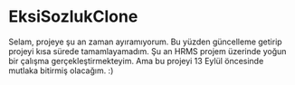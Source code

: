 # EksiSozlukClone

Selam, projeye şu an zaman ayıramıyorum. Bu yüzden güncelleme getirip projeyi kısa sürede tamamlayamadım. Şu an HRMS projem üzerinde yoğun bir çalışma gerçekleştirmekteyim. Ama bu projeyi 13 Eylül öncesinde mutlaka bitirmiş olacağım. :)
